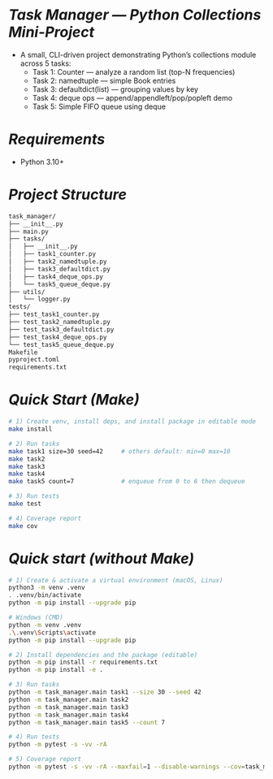 # ***Task Manager — Python Collections Mini-Project***
- A small, CLI-driven project demonstrating Python’s collections module across 5 tasks:
  - Task 1: Counter — analyze a random list (top-N frequencies)
  - Task 2: namedtuple — simple Book entries 
  - Task 3: defaultdict(list) — grouping values by key
  - Task 4: deque ops — append/appendleft/pop/popleft demo
  - Task 5: Simple FIFO queue using deque 
# ***Requirements***
- Python 3.10+

# ***Project Structure***
```bash
task_manager/
├── __init__.py
├── main.py
├── tasks/
│   ├── __init__.py
│   ├── task1_counter.py
│   ├── task2_namedtuple.py
│   ├── task3_defaultdict.py
│   ├── task4_deque_ops.py
│   └── task5_queue_deque.py
├── utils/
│   └── logger.py
tests/
├── test_task1_counter.py
├── test_task2_namedtuple.py
├── test_task3_defaultdict.py
├── test_task4_deque_ops.py
└── test_task5_queue_deque.py
Makefile
pyproject.toml
requirements.txt
```
# ***Quick Start (Make)***
```bash
# 1) Create venv, install deps, and install package in editable mode
make install

# 2) Run tasks
make task1 size=30 seed=42     # others default: min=0 max=10
make task2
make task3
make task4
make task5 count=7             # enqueue from 0 to 6 then dequeue

# 3) Run tests
make test

# 4) Coverage report
make cov
```
# ***Quick start (without Make)***
```bash
# 1) Create & activate a virtual environment (macOS, Linux)
python3 -m venv .venv
. .venv/bin/activate
python -m pip install --upgrade pip

# Windows (CMD) 
python -m venv .venv
.\.venv\Scripts\activate
python -m pip install --upgrade pip

# 2) Install dependencies and the package (editable)
python -m pip install -r requirements.txt
python -m pip install -e .

# 3) Run tasks
python -m task_manager.main task1 --size 30 --seed 42
python -m task_manager.main task2
python -m task_manager.main task3
python -m task_manager.main task4
python -m task_manager.main task5 --count 7

# 4) Run tests
python -m pytest -s -vv -rA

# 5) Coverage report 
python -m pytest -s -vv -rA --maxfail=1 --disable-warnings --cov=task_manager --cov-report=term-missing
```
